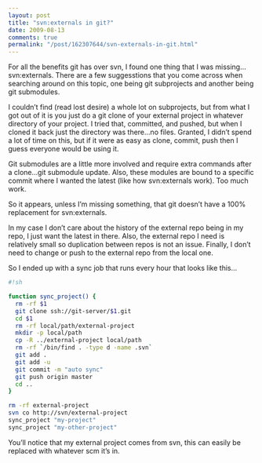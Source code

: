 ```yaml
---
layout: post
title: "svn:externals in git?"
date: 2009-08-13
comments: true
permalink: "/post/162307644/svn-externals-in-git.html"
---
```


For all the benefits git has over svn, I found one thing that I was missing…svn:externals. There are a few suggesstions that you come across when searching around on this topic, one being git subprojects and another being git submodules.

I couldn’t find (read lost desire) a whole lot on subprojects, but from what I got out of it is you just do a git clone of your external project in whatever directory of your project. I tried that, committed, and pushed, but when I cloned it back just the directory was there…no files. Granted, I didn’t spend a lot of time on this, but if it were as easy as clone, commit, push then I guess everyone would be using it.

Git submodules are a little more involved and require extra commands after a clone…git submodule update. Also, these modules are bound to a specific commit where I wanted the latest (like how svn:externals work). Too much work.

So it appears, unless I’m missing something, that git doesn’t have a 100% replacement for svn:externals.

In my case I don’t care about the history of the external repo being in my repo, I just want the latest in there. Also, the external repo I need is relatively small so duplication between repos is not an issue. Finally, I don’t need to change or push to the external repo from the local one.

So I ended up with a sync job that runs every hour that looks like this…

```bash
#!sh

function sync_project() {
  rm -rf $1
  git clone ssh://git-server/$1.git
  cd $1
  rm -rf local/path/external-project
  mkdir -p local/path
  cp -R ../external-project local/path
  rm -rf `/bin/find . -type d -name .svn`
  git add .
  git add -u
  git commit -m "auto sync"
  git push origin master
  cd ..
}

rm -rf external-project
svn co http://svn/external-project
sync_project "my-project"
sync_project "my-other-project"
```

You’ll notice that my external project comes from svn, this can easily be replaced with whatever scm it’s in.

